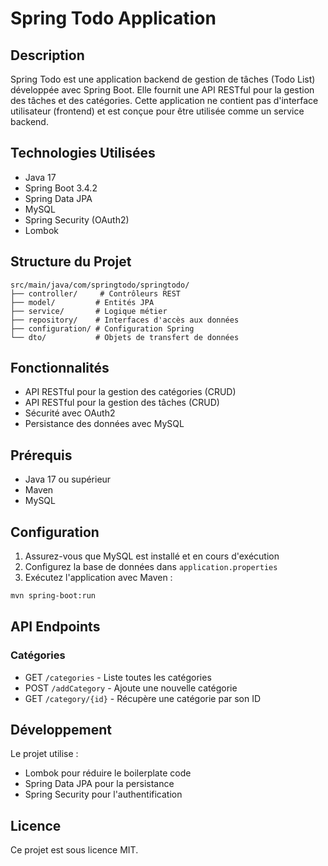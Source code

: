 # Spring Todo Application

## Description
Spring Todo est une application backend de gestion de tâches (Todo List) développée avec Spring Boot. Elle fournit une API RESTful pour la gestion des tâches et des catégories. Cette application ne contient pas d'interface utilisateur (frontend) et est conçue pour être utilisée comme un service backend.

## Technologies Utilisées
- Java 17
- Spring Boot 3.4.2
- Spring Data JPA
- MySQL
- Spring Security (OAuth2)
- Lombok

## Structure du Projet
```
src/main/java/com/springtodo/springtodo/
├── controller/     # Contrôleurs REST
├── model/         # Entités JPA
├── service/       # Logique métier
├── repository/    # Interfaces d'accès aux données
├── configuration/ # Configuration Spring
└── dto/           # Objets de transfert de données
```

## Fonctionnalités
- API RESTful pour la gestion des catégories (CRUD)
- API RESTful pour la gestion des tâches (CRUD)
- Sécurité avec OAuth2
- Persistance des données avec MySQL

## Prérequis
- Java 17 ou supérieur
- Maven
- MySQL

## Configuration
1. Assurez-vous que MySQL est installé et en cours d'exécution
2. Configurez la base de données dans `application.properties`
3. Exécutez l'application avec Maven :
```bash
mvn spring-boot:run
```

## API Endpoints
### Catégories
- GET `/categories` - Liste toutes les catégories
- POST `/addCategory` - Ajoute une nouvelle catégorie
- GET `/category/{id}` - Récupère une catégorie par son ID

## Développement
Le projet utilise :
- Lombok pour réduire le boilerplate code
- Spring Data JPA pour la persistance
- Spring Security pour l'authentification


## Licence
Ce projet est sous licence MIT. 